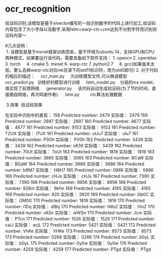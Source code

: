 # ocr_recognition
验证码识别,该模型是基于xlvector编写的一段识别数字的代码上进行加工,验证码内容包含了大小字母以及数字,采用lstm+warp-ctc+cnn达到不分割字符而识别验证码内容～  

#几点说明：  
  1. 该模型是基于mxnet框架训练而来，基于环境为ubuntu 14，支持GPU和CPU两种模式，如果要运行该代码，需要具备如下软件支持：
     1. opencv
     2. openblas
     3. torch
     4. cmake
     5. mxnet
     6. warp-ctc
     7. python2.7
     8. gcc(如果版本太低，要么去掉warp-ctc对应mk目录下的std11标识符，改为std0即可)
  2. 对于代码的相应的描述：
     ocr_train.py     为训练模型文件,可以微调模型
     ocr_predict.py   训练好的模型进行训练
     lstm_model.py    分装的mx.model，值实现了前馈网络.
     generator.py     该代码自动生成验证码(为了节约时间，直接摘自网络，再次鸣谢作者).
     lstm.py          ctc算法处理数据
 
  3.效果
  验证码效果
  
 在实际中识别中的表现：
158
Predicted number: 2479  实际值： 2479
159
Predicted number: 2897  实际值： 2897
160
Predicted number: 4677  实际值： 4677
161
Predicted number: 9153  实际值： 9153
161
Predicted number: TZUX  实际值： l7UX
161
Predicted number: uUu7  实际值： ulu7
161
Predicted number: P3Gh  实际值： PV0h
162
Predicted number: 3439  实际值： 3439
162
Predicted number: s639  实际值： 5439
162
Predicted number: 70Ut  实际值： 7oUt
163
Predicted number: 1819  实际值： 1819
163
Predicted number: 3665  实际值： 3065
163
Predicted number: BCaW  实际值： BGaW
164
Predicted number: 3686  实际值： 3686
164
Predicted number: b8M7  实际值： H8H7
165
Predicted number: 0666  实际值： 0666
166
Predicted number: cHJs  实际值： cHJs
167
Predicted number: 7390  实际值： 7390
168
Predicted number: 8956  实际值： 8956
168
Predicted number: 928m  实际值： 9kfm
169
Predicted number: 4165  实际值： 4165
169
Predicted number: 920  实际值： 3920
169
Predicted number: Gb0C  实际值： GM0G
170
Predicted number: 1816  实际值： 1816
170
Predicted number: i1Dq  实际值： dlBq
170
Predicted number: tWoZ  实际值： tVoZ
170
Predicted number: vASn  实际值： wWSn
170
Predicted number: Jcm  实际值： PTcn
171
Predicted number: 1526  实际值： 1526
171
Predicted number: caiJ  实际值： acjL
172
Predicted number: 5421  实际值： 5421
172
Predicted number: VhKe  实际值： VHKe
173
Predicted number: 8573  实际值： 8573
173
Predicted number: 0268  实际值： 0266
174
Predicted number: b0yL  实际值： b0yL
175
Predicted number: 0y0w  实际值： 0y0w
176
Predicted number: 4259  实际值： 4259
177
Predicted number: PTgd  实际值： PTgd

